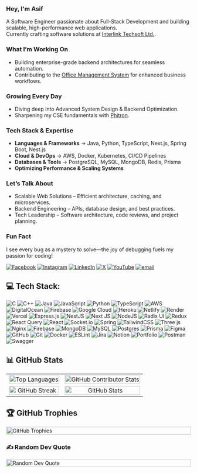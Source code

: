 ### Hey, I'm Asif  
A Software Engineer passionate about Full-Stack Development and building scalable, high-performance web applications.  
Currently crafting software solutions at [Interlink Techsoft Ltd.](https://www.intertechbd.com/).  

### What I’m Working On  
- Building enterprise-grade backend architectures for seamless automation.  
- Contributing to the [Office Management System](https://github.com/InterlinkTechnologiesLtd/office-management-system) for enhanced business workflows.  

### Growing Every Day  
- Diving deep into Advanced System Design & Backend Optimization.  
- Sharpening my CSE fundamentals with [Phitron](https://phitron.io/).  

### Tech Stack & Expertise  
- **Languages & Frameworks** → Java, Python, TypeScript, Next.js, Spring Boot, Nest.js  
- **Cloud & DevOps** → AWS, Docker, Kubernetes, CI/CD Pipelines  
- **Databases & Tools** → PostgreSQL, MySQL, MongoDB, Redis, Prisma  
- **Optimizing Performance & Scaling Systems**  

### Let’s Talk About  
- Scalable Web Solutions – Efficient architecture, caching, and microservices.  
- Backend Engineering – APIs, database design, and best practices.  
- Tech Leadership – Software architecture, code reviews, and project planning.  

### Fun Fact  
I see every bug as a mystery to solve—the joy of debugging fuels my passion for coding!  


[![Facebook](https://img.shields.io/badge/Facebook-%231877F2.svg?logo=Facebook&logoColor=white)](https://facebook.com/muhammadasif.cse) [![Instagram](https://img.shields.io/badge/Instagram-%23E4405F.svg?logo=Instagram&logoColor=white)](https://instagram.com/muhammadasif_cse) [![LinkedIn](https://img.shields.io/badge/LinkedIn-%230077B5.svg?logo=linkedin&logoColor=white)](https://linkedin.com/in/muhammadasif-cse) [![X](https://img.shields.io/badge/X-black.svg?logo=X&logoColor=white)](https://x.com/muhammadasifcse) [![YouTube](https://img.shields.io/badge/YouTube-%23FF0000.svg?logo=YouTube&logoColor=white)](https://youtube.com/@@muhammadasif_cse) [![email](https://img.shields.io/badge/Email-D14836?logo=gmail&logoColor=white)](mailto:muhammadasif.cse@gmail.com) 

## 💻 Tech Stack:
![C](https://img.shields.io/badge/c-%2300599C.svg?style=for-the-badge&logo=c&logoColor=white) ![C++](https://img.shields.io/badge/c++-%2300599C.svg?style=for-the-badge&logo=c%2B%2B&logoColor=white) ![Java](https://img.shields.io/badge/java-%23ED8B00.svg?style=for-the-badge&logo=openjdk&logoColor=white) ![JavaScript](https://img.shields.io/badge/javascript-%23323330.svg?style=for-the-badge&logo=javascript&logoColor=%23F7DF1E) ![Python](https://img.shields.io/badge/python-3670A0?style=for-the-badge&logo=python&logoColor=ffdd54) ![TypeScript](https://img.shields.io/badge/typescript-%23007ACC.svg?style=for-the-badge&logo=typescript&logoColor=white) ![AWS](https://img.shields.io/badge/AWS-%23FF9900.svg?style=for-the-badge&logo=amazon-aws&logoColor=white) ![DigitalOcean](https://img.shields.io/badge/DigitalOcean-%230167ff.svg?style=for-the-badge&logo=digitalOcean&logoColor=white) ![Firebase](https://img.shields.io/badge/firebase-%23039BE5.svg?style=for-the-badge&logo=firebase) ![Google Cloud](https://img.shields.io/badge/GoogleCloud-%234285F4.svg?style=for-the-badge&logo=google-cloud&logoColor=white) ![Heroku](https://img.shields.io/badge/heroku-%23430098.svg?style=for-the-badge&logo=heroku&logoColor=white) ![Netlify](https://img.shields.io/badge/netlify-%23000000.svg?style=for-the-badge&logo=netlify&logoColor=#00C7B7) ![Render](https://img.shields.io/badge/Render-%46E3B7.svg?style=for-the-badge&logo=render&logoColor=white) ![Vercel](https://img.shields.io/badge/vercel-%23000000.svg?style=for-the-badge&logo=vercel&logoColor=white) ![Express.js](https://img.shields.io/badge/express.js-%23404d59.svg?style=for-the-badge&logo=express&logoColor=%2361DAFB) ![NestJS](https://img.shields.io/badge/nestjs-%23E0234E.svg?style=for-the-badge&logo=nestjs&logoColor=white) ![Next JS](https://img.shields.io/badge/Next-black?style=for-the-badge&logo=next.js&logoColor=white) ![NodeJS](https://img.shields.io/badge/node.js-6DA55F?style=for-the-badge&logo=node.js&logoColor=white) ![Radix UI](https://img.shields.io/badge/radix%20ui-161618.svg?style=for-the-badge&logo=radix-ui&logoColor=white) ![Redux](https://img.shields.io/badge/redux-%23593d88.svg?style=for-the-badge&logo=redux&logoColor=white) ![React Query](https://img.shields.io/badge/-React%20Query-FF4154?style=for-the-badge&logo=react%20query&logoColor=white) ![React](https://img.shields.io/badge/react-%2320232a.svg?style=for-the-badge&logo=react&logoColor=%2361DAFB) ![Socket.io](https://img.shields.io/badge/Socket.io-black?style=for-the-badge&logo=socket.io&badgeColor=010101) ![Spring](https://img.shields.io/badge/spring-%236DB33F.svg?style=for-the-badge&logo=spring&logoColor=white) ![TailwindCSS](https://img.shields.io/badge/tailwindcss-%2338B2AC.svg?style=for-the-badge&logo=tailwind-css&logoColor=white) ![Three js](https://img.shields.io/badge/threejs-black?style=for-the-badge&logo=three.js&logoColor=white) ![Nginx](https://img.shields.io/badge/nginx-%23009639.svg?style=for-the-badge&logo=nginx&logoColor=white) ![Firebase](https://img.shields.io/badge/firebase-a08021?style=for-the-badge&logo=firebase&logoColor=ffcd34) ![MongoDB](https://img.shields.io/badge/MongoDB-%234ea94b.svg?style=for-the-badge&logo=mongodb&logoColor=white) ![MySQL](https://img.shields.io/badge/mysql-4479A1.svg?style=for-the-badge&logo=mysql&logoColor=white) ![Postgres](https://img.shields.io/badge/postgres-%23316192.svg?style=for-the-badge&logo=postgresql&logoColor=white) ![Prisma](https://img.shields.io/badge/Prisma-3982CE?style=for-the-badge&logo=Prisma&logoColor=white) ![Figma](https://img.shields.io/badge/figma-%23F24E1E.svg?style=for-the-badge&logo=figma&logoColor=white) ![GitHub](https://img.shields.io/badge/github-%23121011.svg?style=for-the-badge&logo=github&logoColor=white) ![Git](https://img.shields.io/badge/git-%23F05033.svg?style=for-the-badge&logo=git&logoColor=white) ![Docker](https://img.shields.io/badge/docker-%230db7ed.svg?style=for-the-badge&logo=docker&logoColor=white) ![ESLint](https://img.shields.io/badge/ESLint-4B3263?style=for-the-badge&logo=eslint&logoColor=white) ![Jira](https://img.shields.io/badge/jira-%230A0FFF.svg?style=for-the-badge&logo=jira&logoColor=white) ![Notion](https://img.shields.io/badge/Notion-%23000000.svg?style=for-the-badge&logo=notion&logoColor=white) ![Portfolio](https://img.shields.io/badge/Portfolio-%23000000.svg?style=for-the-badge&logo=firefox&logoColor=#FF7139) ![Postman](https://img.shields.io/badge/Postman-FF6C37?style=for-the-badge&logo=postman&logoColor=white) ![Swagger](https://img.shields.io/badge/-Swagger-%23Clojure?style=for-the-badge&logo=swagger&logoColor=white)

## 📊 GitHub Stats  
<table>
  <tr>
     <td align="center">
      <img src="https://github-readme-stats.vercel.app/api/top-langs/?username=muhammadasif-cse&theme=calm_pink&hide_border=true&include_all_commits=true&count_private=true&layout=compact" alt="Top Languages" width="100%"/>
    </td>
    <td align="center">
      <img src="https://github-contributor-stats.vercel.app/api?username=muhammadasif-cse&limit=5&theme=calm_pink&hide_border=true&combine_all_yearly_contributions=true" alt="GitHub Contributor Stats" width="100%"/>
    </td>
  </tr>
  <tr>
    <td align="center">
      <img src="https://nirzak-streak-stats.vercel.app/?user=muhammadasif-cse&theme=calm_pink&hide_border=true" alt="GitHub Streak" width="100%"/>
    </td>
    <td align="center">
      <img src="https://github-readme-stats.vercel.app/api?username=muhammadasif-cse&theme=calm_pink&hide_border=true&include_all_commits=true&count_private=true" alt="GitHub Stats" width="100%"/>
    </td>
  </tr>
</table>


## 🏆 GitHub Trophies
<div style="width: 100%; display: flex; justify-content: center;">
  <img src="https://github-profile-trophy.vercel.app/?username=muhammadasif-cse&theme=calm_pink&no-frame=true&no-bg=false&margin-w=4" alt="GitHub Trophies" style="width: 100%;"/>
</div>

### ✍️ Random Dev Quote
<div style="width: 100%; display: flex; justify-content: center;">
  <img src="https://quotes-github-readme.vercel.app/api?type=horizontal&theme=gruvbox" alt="Random Dev Quote" style="width: 100%;"/>
</div>

